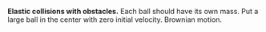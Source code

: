 **Elastic collisions with obstacles.** Each ball should have its own mass. Put a large ball in the center with zero initial velocity. Brownian motion.